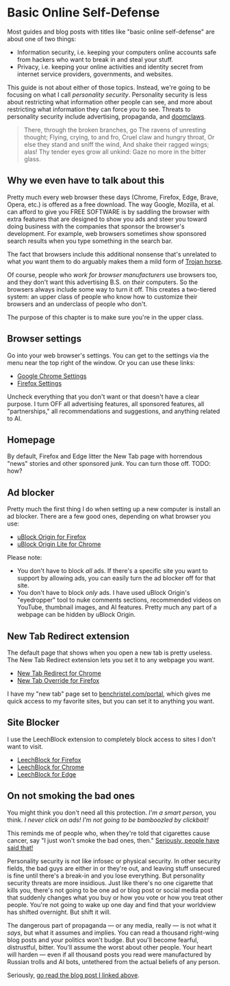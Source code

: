 # Basic Online Self-Defense

Most guides and blog posts with titles like "basic online self-defense" are
about one of two things:

- Information security, i.e. keeping your computers online accounts safe from 
  hackers who want to break in and steal your stuff.
- Privacy, i.e. keeping your online activities and identity secret from
  internet service providers, governments, and websites.

This guide is not about either of those topics. Instead, we're going to be
focusing on what I call _personality security_. Personality security is less
about restricting what information other people can see, and more about
restricting what information they can force _you_ to see. Threats
to personality security include advertising, propaganda, and [doomclaws].

[doomclaws]: doomclaws.md

> There, through the broken branches, go
> The ravens of unresting thought;
> Flying, crying, to and fro,
> Cruel claw and hungry throat,
> Or else they stand and sniff the wind,
> And shake their ragged wings; alas!
> Thy tender eyes grow all unkind:
> Gaze no more in the bitter glass.

## Why we even have to talk about this

Pretty much every web browser these days (Chrome, Firefox, Edge, Brave, Opera,
etc.) is offered as a free download. The way Google, Mozilla, et al. can afford
to give you FREE SOFTWARE is by saddling the browser with extra features that
are designed to show you ads and steer you toward doing business with the
companies that sponsor the browser's development. For example, web browsers
sometimes show sponsored search results when you type something in the search
bar.

The fact that browsers include this additional nonsense that's unrelated to
what _you_ want them to do arguably makes them a mild form of [Trojan horse].

[Trojan horse]: https://en.wikipedia.org/wiki/Trojan_horse_(computing)

Of course, people who _work for browser manufacturers_ use browsers too, and
they don't want this advertising B.S. on _their_ computers. So the browsers
always include some way to turn it off. This creates a two-tiered system: an
upper class of people who know how to customize their browsers and an
underclass of people who don't.

The purpose of this chapter is to make sure you're in the upper class.

## Browser settings

Go into your web browser's settings. You can get to the settings via the
menu near the top right of the window. Or you can use these links:

- [Google Chrome Settings](chrome://settings/)
- [Firefox Settings](about:preferences)

Uncheck everything that you don't want or that doesn't have a clear purpose. I
turn OFF all advertising features, all sponsored features, all "partnerships,"
all recommendations and suggestions, and anything related to AI.

## Homepage

By default, Firefox and Edge litter the New Tab page with horrendous "news"
stories and other sponsored junk. You can turn those off. TODO: how?

## Ad blocker

Pretty much the first thing I do when setting up a new computer is install
an ad blocker. There are a few good ones, depending on what browser you use:

- [uBlock Origin for Firefox](https://addons.mozilla.org/en-US/firefox/addon/ublock-origin/)
- [uBlock Origin Lite for Chrome](https://chromewebstore.google.com/detail/ublock-origin-lite/ddkjiahejlhfcafbddmgiahcphecmpfh)

Please note:

- You don't have to block _all_ ads. If there's a specific site you want to
  support by allowing ads, you can easily turn the ad blocker off for that
  site.
- You don't have to block _only_ ads. I have used uBlock Origin's "eyedropper"
  tool to nuke comments sections, recommended videos on YouTube, thumbnail
  images, and AI features. Pretty much any part of a webpage can be hidden by
  uBlock Origin.

## New Tab Redirect extension

The default page that shows when you open a new tab is pretty useless. The
New Tab Redirect extension lets you set it to any webpage you want.

- [New Tab Redirect for Chrome](https://chromewebstore.google.com/detail/new-tab-redirect/icpgjfneehieebagbmdbhnlpiopdcmna)
- [New Tab Override for Firefox](https://addons.mozilla.org/en-US/firefox/addon/new-tab-override/)

I have my "new tab" page set to [benchristel.com/portal], which gives me quick
access to my favorite sites, but you can set it to anything you want.

[benchristel.com/portal]: https://benchristel.com/portal/

## Site Blocker

I use the LeechBlock extension to completely block access to sites I don't want
to visit.

- [LeechBlock for Firefox](https://addons.mozilla.org/en-US/firefox/addon/leechblock-ng/)
- [LeechBlock for Chrome](https://chromewebstore.google.com/detail/leechblock-ng/blaaajhemilngeeffpbfkdjjoefldkok)
- [LeechBlock for Edge](https://microsoftedge.microsoft.com/addons/detail/leechblock-ng/hnncfhodpmpjchmmcnimoimkcojdmfhl)

## On not smoking the bad ones

You might think you don't need all this protection. _I'm a smart person,_ you
think. _I never click on ads! I'm not going to be bamboozled by clickbait!_

This reminds me of people who, when they're told that cigarettes cause cancer,
say "I just won't smoke the bad ones, then."
[Seriously, people have said that!][cigarettes-and-shopify]

[cigarettes-and-shopify]: https://third-bit.com/2018/05/06/cigarettes-and-shopify/

Personality security is not like infosec or physical security. In other
security fields, the bad guys are either in or they're out, and leaving stuff
unsecured is fine until there's a break-in and you lose everything. But
personality security threats are more insidious. Just like there's
no one cigarette that kills you, there's not going to be one ad or blog post or
social media post that suddenly changes what you buy or how you vote or how you
treat other people. You're not going to wake up one day and find that your
worldview has shifted overnight. But shift it will.

The dangerous part of propaganda — or any media, really — is not what it
_says_, but what it assumes and implies. You can read a thousand right-wing
blog posts and your politics won't budge. But you'll become fearful,
distrustful, bitter. You'll assume the worst about other people. Your heart
will harden — even if all thousand posts you read were manufactured by Russian
trolls and AI bots, untethered from the actual beliefs of any person.

Seriously, [go read the blog post I linked above][cigarettes-and-shopify].
